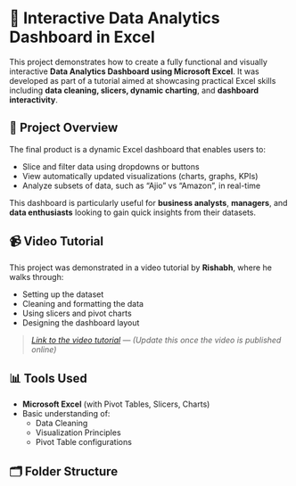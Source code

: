 # 🧮 Interactive Data Analytics Dashboard in Excel

This project demonstrates how to create a fully functional and visually interactive **Data Analytics Dashboard using Microsoft Excel**. It was developed as part of a tutorial aimed at showcasing practical Excel skills including **data cleaning, slicers, dynamic charting**, and **dashboard interactivity**.

## 📌 Project Overview

The final product is a dynamic Excel dashboard that enables users to:
- Slice and filter data using dropdowns or buttons
- View automatically updated visualizations (charts, graphs, KPIs)
- Analyze subsets of data, such as “Ajio” vs “Amazon”, in real-time

This dashboard is particularly useful for **business analysts**, **managers**, and **data enthusiasts** looking to gain quick insights from their datasets.

## 📹 Video Tutorial

This project was demonstrated in a video tutorial by **Rishabh**, where he walks through:
- Setting up the dataset
- Cleaning and formatting the data
- Using slicers and pivot charts
- Designing the dashboard layout

> _[Link to the video tutorial](#)_ — *(Update this once the video is published online)*

## 📊 Tools Used

- **Microsoft Excel** (with Pivot Tables, Slicers, Charts)
- Basic understanding of:
  - Data Cleaning
  - Visualization Principles
  - Pivot Table configurations

## 🗂️ Folder Structure


